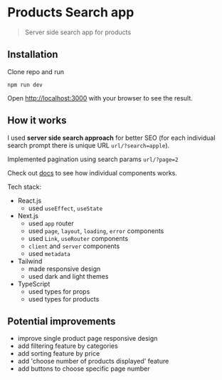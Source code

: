 # Products Search app

> Server side search app for products

## Installation

Clone repo and run

```
npm run dev
```

Open [http://localhost:3000](http://localhost:3000) with your browser to see the result.

## How it works

I used **server side search approach** for better SEO (for each individual search prompt there is unique URL `url/?search=apple`).

Implemented pagination using search params `url/?page=2`

Check out [docs](/docs) to see how individual components works.

Tech stack:

- React.js
  - used `useEffect`, `useState`
- Next.js
  - used `app` router
  - used `page`, `layout`, `loading`, `error` components
  - used `Link`, `useRouter` components
  - `client` and `server` components
  - used `metadata`
- Tailwind
  - made responsive design
  - used dark and light themes
- TypeScript
  - used types for props
  - used types for products

## Potential improvements

- improve single product page responsive design
- add filtering feature by categories
- add sorting feature by price
- add 'choose number of products displayed' feature
- add buttons to choose specific page number
